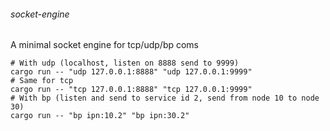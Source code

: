 ###### socket-engine

A minimal socket engine for tcp/udp/bp coms

```
# With udp (localhost, listen on 8888 send to 9999)
cargo run -- "udp 127.0.0.1:8888" "udp 127.0.0.1:9999"
# Same for tcp
cargo run -- "tcp 127.0.0.1:8888" "tcp 127.0.0.1:9999"
# With bp (listen and send to service id 2, send from node 10 to node 30)
cargo run -- "bp ipn:10.2" "bp ipn:30.2"
```